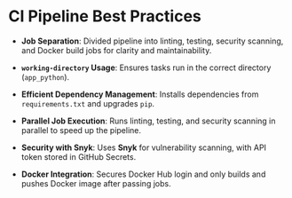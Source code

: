 # CI Pipeline Best Practices

- **Job Separation**: Divided pipeline into linting, testing, security scanning, and Docker build jobs for clarity and maintainability.

- **`working-directory` Usage**: Ensures tasks run in the correct directory (`app_python`).

- **Efficient Dependency Management**: Installs dependencies from `requirements.txt` and upgrades `pip`.
  
- **Parallel Job Execution**: Runs linting, testing, and security scanning in parallel to speed up the pipeline.

- **Security with Snyk**: Uses **Snyk** for vulnerability scanning, with API token stored in GitHub Secrets.

- **Docker Integration**: Secures Docker Hub login and only builds and pushes Docker image after passing jobs.
